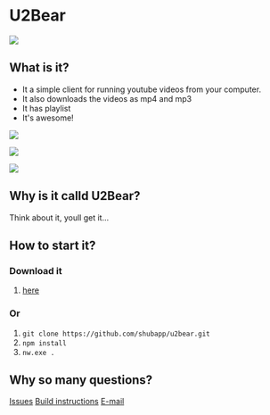 # U2Bear
![](http://i.imgur.com/Vei5l24.gif)


## What is it?
* It a simple client for running youtube videos from your computer.
* It also downloads the videos as mp4 and mp3
* It has playlist
* It's awesome!

![](http://i.imgur.com/O56FdXb.jpg)


![](http://i.imgur.com/LqjssdQ.png)


![](http://i.imgur.com/1WPD6Qi.jpg)

## Why is it calld U2Bear?
Think about it, youll get it...

## How to start it?
### Download it
1. [here](https://www.dropbox.com/s/9694sxl0exd84pv/u2bear.zip)

### Or
1. `git clone https://github.com/shubapp/u2bear.git`
2. `npm install`
3. `nw.exe .`

## Why so many questions?
[Issues](https://github.com/shubapp/u2bear/issues)
[Build instructions](docs/buildInstractions.md)
[E-mail](mailto:dean@shubapp.com)
